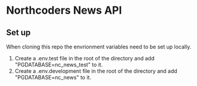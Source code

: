 # Northcoders News API

## Set up

When cloning this repo the envrionment variables need to be set up locally.

1) Create a .env.test file in the root of the directory and add "PGDATABASE=nc_news_test" to it.
2) Create a .env.development file in the root of the directory and add "PGDATABASE=nc_news" to it.